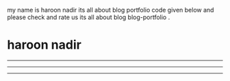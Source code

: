 my name is haroon nadir its all about blog portfolio code given below and please check and rate us its all about blog blog-portfolio . 
<h1> haroon nadir</h1>
<HR>
<HR>
<HR>
